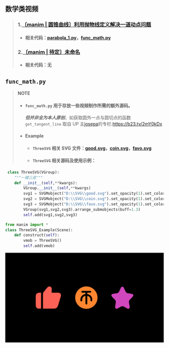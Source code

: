 ## 数学类视频
>### 1.[〔manim | 圆锥曲线〕利用抛物线定义解决一道动点问题](https://www.bilibili.com/video/BV1z3411K7cF/?spm_id_from=333.999.0.0&vd_source=5d2eb1cf9e3234b2a4b508f94b748174) 
>* #### 相关代码：[parabola_1.py](https://github.com/Gillott/My_manimCE/blob/main/My_vedios/math/parabola_1.py)，[func_math.py](https://github.com/Gillott/My_manimCE/blob/main/My_vedios/math/func_math.py)  
>### 2.[〔manim | 待定〕未命名]()
>* #### 相关代码：无  
## `func_math.py`
>**NOTE**
>- #### `func_math.py` 用于存放一些视频制作所需的额外源码。
>    ***但并非全为本人原创***，如获取圆外一点与圆切点的函数 ```get_tangent_line``` 取自 UP 主[josepa](https://space.bilibili.com/99579008)的专栏:https://b23.tv/2mY0kDx
>- #### Example
>    * #### `ThreeSVG` 相关 SVG 文件：[good.svg](https://github.com/Gillott/My_manimCE/blob/main/My_vedios/math/source/good.svg)，[coin.svg](https://github.com/Gillott/My_manimCE/blob/main/My_vedios/math/source/coin.svg)，[favo.svg](https://github.com/Gillott/My_manimCE/blob/main/My_vedios/math/source/favo.svg)
>    * #### `ThreeSVG` 相关源码及使用示例：
```py
 class ThreeSVG(VGroup):
    """一键三连"""
    def __init__(self,**kwargs):
        VGroup.__init__(self,**kwargs)
        svg1 = SVGMobject("D:\\SVG\\good.svg").set_opacity(1).set_color(RED)
        svg2 = SVGMobject("D:\\SVG\\coin.svg").set_opacity(1).set_color(ORANGE)
        svg3 = SVGMobject("D:\\SVG\\favo.svg").set_opacity(1).set_color(PINK)
        VGroup(svg1,svg2,svg3).arrange_submobjects(buff=1.3)
        self.add(svg1,svg2,svg3)
```
```py
from manim import *
class ThreeSVG_Example(Scene):
    def construct(self):
        vmob = ThreeSVG()
        self.add(vmob)
```
![ThreeSVG_Example](https://github.com/Gillott/My_manimCE/blob/main/My_vedios/math/source/ThreeSVG_Example_ManimCE_v0.16.0.post0.png)
